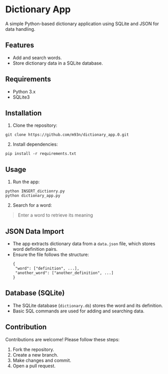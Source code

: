 # Dictionary App

A simple Python-based dictionary application using SQLite and JSON for data handling.

## Features
- Add and search words.
- Store dictionary data in a SQLite database.

## Requirements
- Python 3.x
- SQLite3

## Installation
1. Clone the repository:
  ```
  git clone https://github.com/m93n/dictionary_app.0.git
  ```
2. Install dependencies:
  ```
  pip install -r requirements.txt
  ```
   
## Usage
1. Run the app:
  ```
  python INSERT_dictionry.py
  python dictionary_app.py
  ```
2. Search for a word:
> Enter a word to retrieve its meaning

## JSON Data Import
- The app extracts dictionary data from a `data.json` file, which stores word definition pairs.
- Ensure the file follows the structure:
  ```
  {
   "word": ["definition", ...],
   "another_word": ["another_definition", ...]
  }
  ```

## Database (SQLite)
- The SQLite database (`dictionary.db`) stores the word and its definition.
- Basic SQL commands are used for adding and searching data.

## Contribution
Contributions are welcome! Please follow these steps:

1. Fork the repository.
2. Create a new branch.
3. Make changes and commit.
4. Open a pull request.




